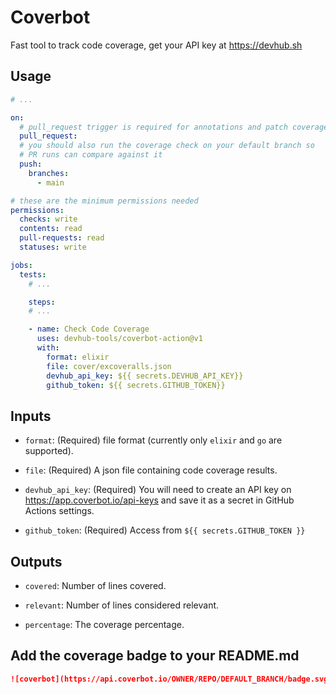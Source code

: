 # Coverbot

Fast tool to track code coverage, get your API key at https://devhub.sh

## Usage

```yaml
# ...

on:
  # pull_request trigger is required for annotations and patch coverage
  pull_request:
  # you should also run the coverage check on your default branch so
  # PR runs can compare against it
  push:
    branches:
      - main

# these are the minimum permissions needed
permissions:
  checks: write
  contents: read
  pull-requests: read
  statuses: write

jobs:
  tests:
    # ...

    steps:
    # ...

    - name: Check Code Coverage
      uses: devhub-tools/coverbot-action@v1
      with:
        format: elixir
        file: cover/excoveralls.json
        devhub_api_key: ${{ secrets.DEVHUB_API_KEY}}
        github_token: ${{ secrets.GITHUB_TOKEN}}
```

## Inputs

-   `format`: (Required) file format (currently only `elixir` and `go` are supported).

-   `file`: (Required) A json file containing code coverage results.

-   `devhub_api_key`: (Required) You will need to create an API key on
    https://app.coverbot.io/api-keys and save it as a secret in GitHub
    Actions settings.

-   `github_token`: (Required) Access from `${{ secrets.GITHUB_TOKEN }}`

## Outputs

-   `covered`: Number of lines covered.

-   `relevant`: Number of lines considered relevant.

-   `percentage`: The coverage percentage.

## Add the coverage badge to your README.md

```markdown
![coverbot](https://api.coverbot.io/OWNER/REPO/DEFAULT_BRANCH/badge.svg)
```
